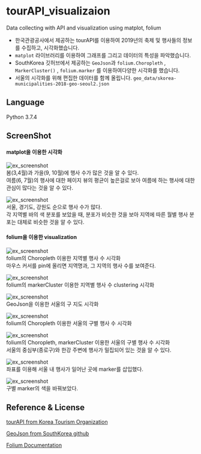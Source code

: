 # tourAPI_visualizaion
Data collecting with API and visualization using matplot, folium

* 한국관광공사에서 제공하는 tourAPI를 이용하여 2019년의 축제 및 행사들의 정보를 수집하고, 시각화했습니다. 
* `matplot` 라이브러리를 이용하여 그래프를 그리고 데이터의 특성을 파악했습니다. 
* SouthKorea 깃허브에서 제공하는 `GeoJson`과 `folium.Choropleth` , `MarkerCluster()` , `folium.marker` 를 이용하여다양한 시각화를 했습니다.
* 서울의 시각화를 위해 편집한 데이터를 함께 올립니다. `geo_data/skorea-municipalities-2018-geo-seoul2.json`

## Language
Python 3.7.4  

## ScreenShot

#### matplot을 이용한 시각화
![ex_screenshot](./img/month_readcounts.png)  
봄(3,4월)과 가을(9, 10월)에 행사 수가 많은 것을 알 수 있다.     
여름(6, 7월)의 행사에 대한 페이지 뷰의 평균이 높은걸로 보아 여름에 하는 행사에 대한 관심이 많다는 것을 알 수 있다.     


![ex_screenshot](./img/area_month.png)  
서울, 경기도, 강원도 순으로 행사 수가 많다.    
각 지역별 바의 색 분포를 보았을 때, 분포가 비슷한 것을 보아 지역에 따른 월별 행사 분포는 대체로 비슷한 것을 알 수 있다.  

#### folium을 이용한 visualization
![ex_screenshot](./img/provinces_festival_counts.JPG)  
folium의 Choropleth 이용한 지역별 행사 수 시각화  
마우스 커서를 pin에 올리면 지역명과, 그 지역의 행사 수를 보여준다.  

![ex_screenshot](./img/markerCluster.jpg)  
folium의 markerCluster 이용한 지역별 행사 수 clustering 시각화   

![ex_screenshot](./img/seoul_geojson.jpg)   
GeoJson을 이용한 서울의 구 지도 시각화

![ex_screenshot](./img/seoul_chor.jpg)  
folium의 Choropleth 이용한 서울의 구별 행사 수 시각화  

![ex_screenshot](./img/seoul_chor_marker.jpg)  
folium의 Choropleth, markerCluster 이용한 서울의 구별 행사 수 시각화   
서울의 중심부(종로구)와 한강 주변에 행사가 밀집되어 있는 것을 알 수 있다.   

![ex_screenshot](./img/seoul_marker.jpg)  
좌표를 이용해 서울 내 행사가 일어난 곳에 marker를 삽입했다.  

![ex_screenshot](./img/seoul_marker_color.jpg)  
구별 marker의 색을 바꿔보았다.   

## Reference & License
 
[tourAPI from Korea Tourism Organization](http://api.visitkorea.or.kr/)

[GeoJson from SouthKorea github](https://github.com/southkorea/southkorea-maps)

[Folium Documentation](https://python-visualization.github.io/folium/index.html) 


